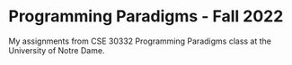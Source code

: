 # Programming Paradigms - Fall 2022
My assignments from CSE 30332 Programming Paradigms class at the University of Notre Dame.
